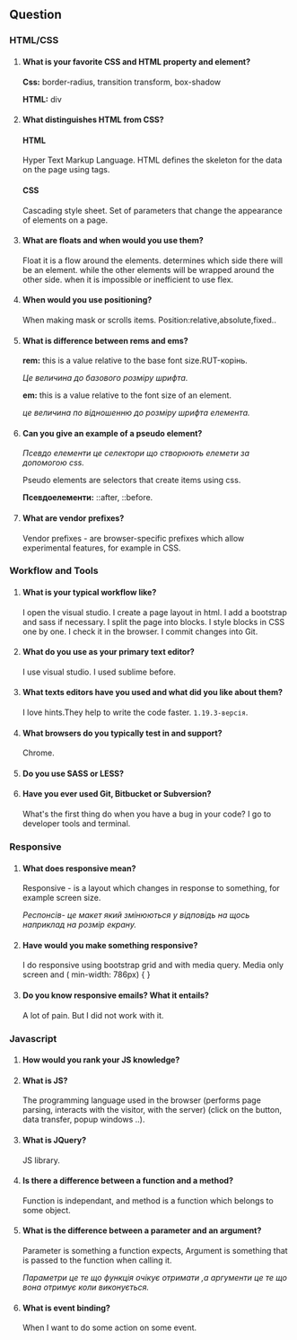 ## Question

### HTML/CSS

1. #### What is your favorite CSS and HTML property and element?

    **Css:** border-radius, transition transform, box-shadow

    **HTML:** div

2. #### What distinguishes HTML from CSS? 

    #### HTML
    Hyper Text Markup Language.
    HTML defines the skeleton for the data on the page using tags.

    #### CSS
    Cascading style sheet. Set of parameters that change the appearance of elements on a page.

 3. #### What are floats and when would you use them?
 
      Float it is a flow around the elements.
      determines which side there will be an element.
      while the other elements will be wrapped around the other side.
      when it is impossible or inefficient to use flex.

4. #### When would you use positioning?

    When making mask or scrolls items. Position:relative,absolute,fixed..
 
5. #### What is difference between rems and ems? 

    **rem:** this is a value relative to the base font size.RUT-корінь.

    *Це величина до базового розміру шрифта.*

    **em:** this is a value relative to the font size of an element.

    *це величина по відношенню до розміру шрифта елемента.*

  6. ####  Can you give an example of a pseudo element? 

      *Псевдо елементи це селектори що створюють елемети за допомогою css.*

      Pseudo elements are selectors that create items using css.

      **Псевдоелементи:**
      ::after, ::before.

  7. ####  What are vendor prefixes?

      Vendor prefixes - are browser-specific prefixes which allow experimental features, for example in CSS.


### Workflow and Tools

  1. #### What is your typical workflow like?

      I open the visual studio.
      I create a page layout in html.
      I add a bootstrap and sass if necessary.
      I split the page into blocks.
      I style blocks in CSS one by one.
      I check it in the browser.
      I commit changes into Git.

2. #### What do you use as your primary text editor? 

      I use visual studio.
      I used sublime before.

3. #### What texts editors have you used and what did you like about them?

    I love hints.They help to write the code faster. `1.19.3-версія`.

4. #### What browsers do you typically test in and support?

    Chrome.

5. ####  Do you use SASS or LESS? 

6. #### Have you ever used Git, Bitbucket or Subversion? 

    What's the first thing do when you have a bug in your code? I go to developer tools and terminal.

### Responsive

 1. #### What does responsive mean? 

    Responsive - is a layout which changes in response to something, for example screen size.
        
    *Респонсів- це макет який змінюються у відповідь на щось наприклад на розмір екрану.*

 2. #### Have would you make something responsive?

    I do responsive using bootstrap grid and with media query.
    Media only screen and ( min-width: 786px) { }

 3. #### Do you know responsive emails? What it entails? 

    A lot of pain. But I did not work with it.

### Javascript

1. #### How would you rank your JS knowledge?

2. #### What is JS?

    The programming language used in the browser (performs page parsing, interacts with the visitor, with the server) (click on the button, data transfer, popup windows ..).

3. #### What is JQuery?

    JS library.

4. #### Is there a difference between a function and a method?

    Function is independant, and method is a function which belongs to some object.

5. #### What is the difference between a parameter and an argument?

    Parameter is something a function expects,
    Argument is something that is passed to the function when calling it.

    *Параметри це те що функція очікує отримати ,а аргументи це те що вона отримує коли виконується.*

6. #### What is event binding?

    When I want to do some action on  some event.
